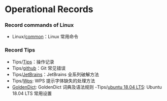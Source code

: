 # Operational Records

### Record commands of Linux

- Linux/[common](https://github.com/breky/notes/blob/master/Linux/common.md)：Linux 常用命令


### Record Tips

- Tips/[Tips](https://github.com/breky/notes/tree/master/Tips/Tips.md)：操作记录
- Tips/[github](https://github.com/breky/notes/tree/master/Tips/github.md)：Git 常见错误
- Tips/[JetBrains](https://github.com/breky/notes/tree/master/Tips/JetBrains.md)：JetBrains 全系列破解方法
- Tips/[Wps](https://github.com/breky/notes/tree/master/Tips/Wps.md): WPS 提示字体缺失的处理方法
- [GoldenDict](https://github.com/breky/notes/releases): GoldenDict 词典及语法规则
-Tips/[ubuntu 18.04 LTS](https://github.com/breky/notes/blob/master/Linux/ubuntu.md): Ubuntu 18.04 LTS 常用设置


